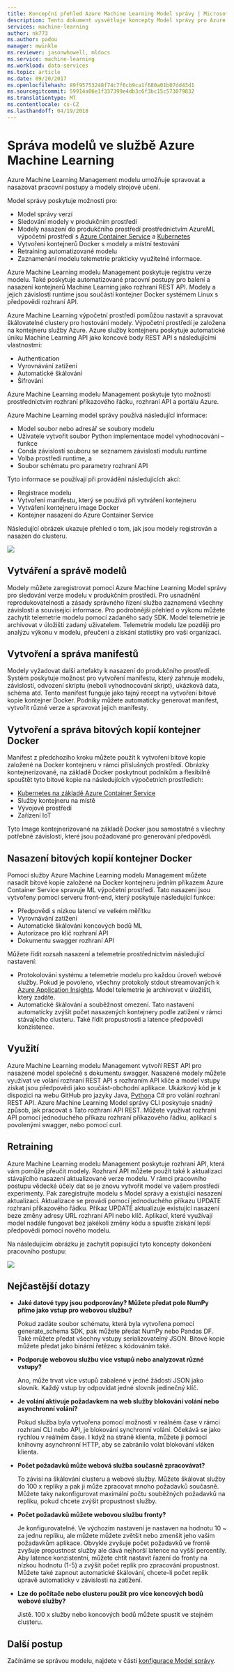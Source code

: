 ```yaml
---
title: Koncepční přehled Azure Machine Learning Model správy | Microsoft Docs
description: Tento dokument vysvětluje koncepty Model správy pro Azure Machine Learning.
services: machine-learning
author: nk773
ms.author: padou
manager: mwinkle
ms.reviewer: jasonwhowell, mldocs
ms.service: machine-learning
ms.workload: data-services
ms.topic: article
ms.date: 09/20/2017
ms.openlocfilehash: 89f95753248f74c7f6cb9ca1f680a01b07dd43d1
ms.sourcegitcommit: 59914a06e1f337399e4db3c6f3bc15c573079832
ms.translationtype: MT
ms.contentlocale: cs-CZ
ms.lasthandoff: 04/19/2018
---
```

# <a name="azure-machine-learning-model-management"></a>Správa modelů ve službě Azure Machine Learning

Azure Machine Learning Management modelu umožňuje spravovat a nasazovat pracovní postupy a modely strojové učení. 

Model správy poskytuje možnosti pro:
- Model správy verzí
- Sledování modely v produkčním prostředí
- Modely nasazení do produkčního prostředí prostřednictvím AzureML výpočetní prostředí s [Azure Container Service](https://azure.microsoft.com/services/container-service/) a [Kubernetes](https://docs.microsoft.com/azure/container-service/kubernetes/container-service-kubernetes-walkthrough)
- Vytvoření kontejnerů Docker s modely a místní testování
- Retraining automatizované modelu
- Zaznamenání modelu telemetrie prakticky využitelné informace. 

Azure Machine Learning modelu Management poskytuje registru verze modelu. Také poskytuje automatizované pracovní postupy pro balení a nasazení kontejnerů Machine Learning jako rozhraní REST API. Modely a jejich závislosti runtime jsou součástí kontejner Docker systémem Linux s předpovědi rozhraní API. 

Azure Machine Learning výpočetní prostředí pomůžou nastavit a spravovat škálovatelné clustery pro hostování modely. Výpočetní prostředí je založena na kontejneru služby Azure. Azure služby kontejneru poskytuje automatické úniku Machine Learning API jako koncové body REST API s následujícími vlastnostmi:

- Authentication
- Vyrovnávání zatížení
- Automatické škálování
- Šifrování

Azure Machine Learning modelu Management poskytuje tyto možnosti prostřednictvím rozhraní příkazového řádku, rozhraní API a portálu Azure. 

Azure Machine Learning model správy používá následující informace:

 - Model soubor nebo adresář se soubory modelu
 - Uživatele vytvořit soubor Python implementace model vyhodnocování – funkce
 - Conda závislostí souboru se seznamem závislostí modulu runtime
 - Volba prostředí runtime, a 
 - Soubor schématu pro parametry rozhraní API 

Tyto informace se používají při provádění následujících akcí:

- Registrace modelu
- Vytvoření manifestu, který se používá při vytváření kontejneru
- Vytváření kontejneru image Docker
- Kontejner nasazení do Azure Container Service
 
Následující obrázek ukazuje přehled o tom, jak jsou modely registrován a nasazen do clusteru. 

![](media/model-management-overview/modelmanagement.png)

## <a name="create-and-manage-models"></a>Vytváření a správě modelů 
Modely můžete zaregistrovat pomocí Azure Machine Learning Model správy pro sledování verze modelu v produkčním prostředí. Pro usnadnění reprodukovatelnosti a zásady správného řízení služba zaznamená všechny závislosti a související informace. Pro podrobnější přehled o výkonu můžete zachytit telemetrie modelu pomocí zadaného sady SDK. Model telemetrie je archivovat v úložišti zadaný uživatelem. Telemetrie modelu lze později pro analýzu výkonu v modelu, přeučení a získání statistiky pro vaši organizaci.

## <a name="create-and-manage-manifests"></a>Vytvoření a správa manifestů 
Modely vyžadovat další artefakty k nasazení do produkčního prostředí. Systém poskytuje možnost pro vytvoření manifestu, který zahrnuje modelu, závislostí, odvození skriptu (neboli vyhodnocování skript), ukázková data, schéma atd. Tento manifest funguje jako tajný recept na vytvoření bitové kopie kontejner Docker. Podniky můžete automaticky generovat manifest, vytvořit různé verze a spravovat jejich manifesty. 

## <a name="create-and-manage-docker-container-images"></a>Vytvoření a správa bitových kopií kontejner Docker 
Manifest z předchozího kroku můžete použít k vytvoření bitové kopie založené na Docker kontejneru v rámci příslušných prostředí. Obrázky kontejnerizované, na základě Docker poskytnout podnikům a flexibilně spouštět tyto bitové kopie na následujících výpočetních prostředích:

- [Kubernetes na základě Azure Container Service](https://docs.microsoft.com/azure/container-service/kubernetes/container-service-kubernetes-walkthrough)
- Služby kontejneru na místě
- Vývojové prostředí
- Zařízení IoT

Tyto Image kontejnerizované na základě Docker jsou samostatné s všechny potřebné závislosti, které jsou požadované pro generování předpovědi. 

## <a name="deploy-docker-container-images"></a>Nasazení bitových kopií kontejner Docker 
Pomocí služby Azure Machine Learning modelu Management můžete nasadit bitové kopie založené na Docker kontejneru jedním příkazem Azure Container Service spravuje ML výpočetní prostředí. Tato nasazení jsou vytvořeny pomocí serveru front-end, který poskytuje následující funkce:

- Předpovědi s nízkou latencí ve velkém měřítku
- Vyrovnávání zatížení
- Automatické škálování koncových bodů ML
- Autorizace pro klíč rozhraní API
- Dokumentu swagger rozhraní API

Můžete řídit rozsah nasazení a telemetrie prostřednictvím následující nastavení:

- Protokolování systému a telemetrie modelu pro každou úroveň webové služby. Pokud je povoleno, všechny protokoly stdout streamovaných k [Azure Application Insights](https://azure.microsoft.com/services/application-insights/). Model telemetrie je archivovat v úložišti, který zadáte. 
- Automatické škálování a souběžnost omezení. Tato nastavení automaticky zvýšit počet nasazených kontejnery podle zatížení v rámci stávajícího clusteru. Také řídit propustnosti a latence předpovědi konzistence.

## <a name="consumption"></a>Využití 
Azure Machine Learning modelu Management vytvoří REST API pro nasazené model společně s dokumentu swagger. Nasazené modely můžete využívat ve volání rozhraní REST API s rozhraním API klíče a model vstupy získat jsou předpovědi jako součást-obchodní aplikace. Ukázkový kód je k dispozici na webu GitHub pro jazyky Java, [Python](https://github.com/CortanaAnalyticsGallery-Int/digit-recognition-cnn-tf/blob/master/client.py)a C# pro volání rozhraní REST API. Azure Machine Learning Model správy CLI poskytuje snadný způsob, jak pracovat s Tato rozhraní API REST. Můžete využívat rozhraní API pomocí jednoduchého příkazu rozhraní příkazového řádku, aplikací s povolenými swagger, nebo pomocí curl. 

## <a name="retraining"></a>Retraining 
Azure Machine Learning modelu Management poskytuje rozhraní API, která vám pomůže přeučit modely. Rozhraní API můžete použít také k aktualizaci stávajícího nasazení aktualizované verze modelu. V rámci pracovního postupu vědecké účely dat se je znovu vytvořit model ve vašem prostředí experimenty. Pak zaregistrujte modelu s Model správy a existující nasazení aktualizací. Aktualizace se provádí pomocí jednoduchého příkazu UPDATE rozhraní příkazového řádku. Příkaz UPDATE aktualizuje existující nasazení beze změny adresy URL rozhraní API nebo klíč. Aplikací, které využívají model nadále fungovat bez jakékoli změny kódu a spusťte získání lepší předpovědi pomocí nového modelu.

Na následujícím obrázku je zachytit popisující tyto koncepty dokončení pracovního postupu:

![](media/model-management-overview/modelmanagementworkflow.png)

## <a name="frequently-asked-questions-faq"></a>Nejčastější dotazy 
- **Jaké datové typy jsou podporovány? Můžete předat pole NumPy přímo jako vstup pro webovou službu?**

   Pokud zadáte soubor schématu, která byla vytvořena pomocí generate_schema SDK, pak můžete předat NumPy nebo Pandas DF. Také můžete předat všechny vstupy serializovatelný JSON. Bitové kopie můžete předat jako binární řetězec s kódováním také.

- **Podporuje webovou službu více vstupů nebo analyzovat různé vstupy?**

   Ano, může trvat více vstupů zabalené v jedné žádosti JSON jako slovník. Každý vstup by odpovídat jedné slovník jedinečný klíč.

- **Je volání aktivuje požadavkem na web služby blokování volání nebo asynchronní volání?**

   Pokud služba byla vytvořena pomocí možnosti v reálném čase v rámci rozhraní CLI nebo API, je blokování synchronní volání. Očekává se jako rychlou v reálném čase. I když na straně klienta, můžete ji pomocí knihovny asynchronní HTTP, aby se zabránilo volat blokování vláken klienta.

- **Počet požadavků může webová služba současně zpracovávat?**

   To závisí na škálování clusteru a webové služby. Můžete škálovat služby do 100 x repliky a pak ji může zpracovat mnoho požadavků současně. Můžete taky nakonfigurovat maximální počtu souběžných požadavků na repliku, pokud chcete zvýšit propustnost služby.

- **Počet požadavků můžete webovou službu fronty?**

   Je konfigurovatelné. Ve výchozím nastavení je nastaven na hodnotu 10 ~ za jednu repliku, ale můžete můžete zvětšit nebo zmenšit jeho vašim požadavkům aplikace. Obvykle zvyšuje počet požadavků ve frontě zvyšuje propustnost služby ale dává nejhorší latence na vyšší percentily. Aby latence konzistentní, můžete chtít nastavit řazení do fronty na nízkou hodnotu (1-5) a zvýšit počet replik pro zpracování propustnost. Můžete také zapnout automatické škálování, chcete-li počet replik úpravě automaticky v závislosti na zatížení. 

- **Lze do počítače nebo clusteru použít pro více koncových bodů webové služby?**

   Jistě. 100 x služby nebo koncových bodů můžete spustit ve stejném clusteru. 

## <a name="next-steps"></a>Další postup
Začínáme se správou modelu, najdete v části [konfigurace Model správy](deployment-setup-configuration.md).
